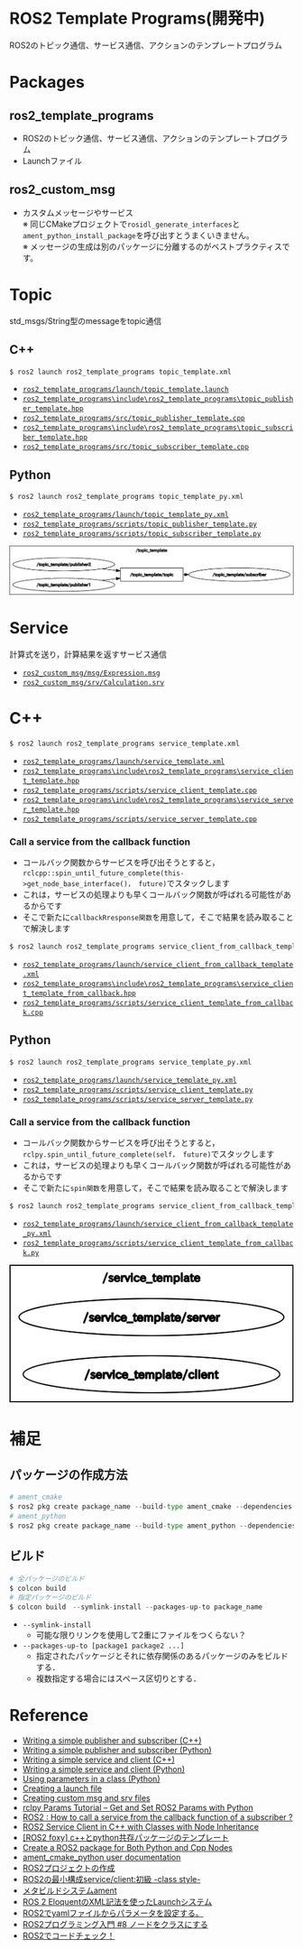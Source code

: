 # ROS2 Template Programs(開発中)
ROS2のトピック通信、サービス通信、アクションのテンプレートプログラム

# Packages
## ros2_template_programs
- ROS2のトピック通信、サービス通信、アクションのテンプレートプログラム
- Launchファイル

## ros2_custom_msg
- カスタムメッセージやサービス  
※ 同じCMakeプロジェクトで`rosidl_generate_interfaces`と `ament_python_install_package`を呼び出すとうまくいきません。  
※ メッセージの生成は別のパッケージに分離するのがベストプラクティスです。

# Topic
std_msgs/String型のmessageをtopic通信

## C++
```bash
$ ros2 launch ros2_template_programs topic_template.xml
```
- [`ros2_template_programs/launch/topic_template.launch`](ros2_template_programs/launch/topic_template.launch)
- [`ros2_template_programs\include\ros2_template_programs\topic_publisher_template.hpp`](ros2_template_programs\include\ros2_template_programs\topic_publisher_template.hpp)
- [`ros2_template_programs/src/topic_publisher_template.cpp`](ros2_template_programs/src/topic_publisher_template.cpp)
- [`ros2_template_programs\include\ros2_template_programs\topic_subscriber_template.hpp`](ros2_template_programs\include\ros2_template_programs\topic_subscriber_template.hpp)
- [`ros2_template_programs/src/topic_subscriber_template.cpp`](ros2_template_programs/src/topic_subscriber_template.cpp)

## Python
```py
$ ros2 launch ros2_template_programs topic_template_py.xml
```
- [`ros2_template_programs/launch/topic_template_py.xml`](ros2_template_programs/launch/topic_template_py.xml)
- [`ros2_template_programs/scripts/topic_publisher_template.py`](ros2_template_programs/scripts/topic_publisher_template.py)
- [`ros2_template_programs/scripts/topic_subscriber_template.py`](ros2_template_programs/scripts/topic_subscriber_template.py)

<div align="center">
    <img src="doc/img/topic.png">
</div>

# Service
計算式を送り，計算結果を返すサービス通信
- [`ros2_custom_msg/msg/Expression.msg`](ros2_custom_msg/msg/Expression.msg)
- [`ros2_custom_msg/srv/Calculation.srv`](ros2_custom_msg/srv/Calculation.srv)

# C++
```py
$ ros2 launch ros2_template_programs service_template.xml
```
- [`ros2_template_programs/launch/service_template.xml`](ros2_template_programs/launch/service_template.xml)
- [`ros2_template_programs\include\ros2_template_programs\service_client_template.hpp`](ros2_template_programs\include\ros2_template_programs\service_client_template.hpp)
- [`ros2_template_programs/scripts/service_client_template.cpp`](ros2_template_programs/scripts/service_client_template.cpp)
- [`ros2_template_programs\include\ros2_template_programs\service_server_template.hpp`](ros2_template_programs\include\ros2_template_programs\service_server_template.hpp)
- [`ros2_template_programs/scripts/service_server_template.cpp`](ros2_template_programs/scripts/service_server_template.cpp)

### Call a service from the callback function
- コールバック関数からサービスを呼び出そうとすると，`rclcpp::spin_until_future_complete(this->get_node_base_interface()， future)`でスタックします
- これは，サービスの処理よりも早くコールバック関数が呼ばれる可能性があるからです
- そこで新たに`callbackRresponse関数`を用意して，そこで結果を読み取ることで解決します
```py
$ ros2 launch ros2_template_programs service_client_from_callback_template.xml
```
- [`ros2_template_programs/launch/service_client_from_callback_template.xml`](ros2_template_programs/launch/service_client_from_callback_template.xml)
- [`ros2_template_programs\include\ros2_template_programs\service_client_template_from_callback.hpp`](ros2_template_programs\include\ros2_template_programs\service_client_template_from_callback.hpp)
- [`ros2_template_programs/scripts/service_client_template_from_callback.cpp`](ros2_template_programs/scripts/service_client_template_from_callback.cpp)


## Python
```py
$ ros2 launch ros2_template_programs service_template_py.xml
```
- [`ros2_template_programs/launch/service_template_py.xml`](ros2_template_programs/launch/service_template_py.xml)
- [`ros2_template_programs/scripts/service_client_template.py`](ros2_template_programs/scripts/service_client_template.py)
- [`ros2_template_programs/scripts/service_server_template.py`](ros2_template_programs/scripts/service_server_template.py)

### Call a service from the callback function
- コールバック関数からサービスを呼び出そうとすると，`rclpy.spin_until_future_complete(self， future)`でスタックします
- これは，サービスの処理よりも早くコールバック関数が呼ばれる可能性があるからです
- そこで新たに`spin関数`を用意して，そこで結果を読み取ることで解決します
```py
$ ros2 launch ros2_template_programs service_client_from_callback_template_py.xml
```
- [`ros2_template_programs/launch/service_client_from_callback_template_py.xml`](ros2_template_programs/launch/service_client_from_callback_template_py.xml)
- [`ros2_template_programs/scripts/service_client_template_from_callback.py`](ros2_template_programs/scripts/service_client_template_from_callback.py)

<div align="center">
    <img src="doc/img/service.png">
</div> 

# 補足
## パッケージの作成方法
```py
# ament_cmake
$ ros2 pkg create package_name --build-type ament_cmake --dependencies rclcpp rclpy std_msgs
# ament_python
$ ros2 pkg create package_name --build-type ament_python --dependencies rclcpp rclpy std_msgs
```

## ビルド
```py
# 全パッケージのビルド
$ colcon build
# 指定パッケージのビルド
$ colcon build　--symlink-install --packages-up-to package_name
```
- `--symlink-install`
    - 可能な限りリンクを使用して2重にファイルをつくらない？
- `--packages-up-to [package1 package2 ...]`
    - 指定されたパッケージとそれに依存関係のあるパッケージのみをビルドする．
    - 複数指定する場合にはスペース区切りとする．

# Reference
- [Writing a simple publisher and subscriber (C++)](https://docs.ros.org/en/humble/Tutorials/Beginner-Client-Libraries/Writing-A-Simple-Cpp-Publisher-And-Subscriber.html)
- [Writing a simple publisher and subscriber (Python)](https://docs.ros.org/en/humble/Tutorials/Beginner-Client-Libraries/Writing-A-Simple-Py-Publisher-And-Subscriber.html)
- [Writing a simple service and client (C++)](https://docs.ros.org/en/humble/Tutorials/Beginner-Client-Libraries/Writing-A-Simple-Cpp-Service-And-Client.html)
- [Writing a simple service and client (Python)](https://docs.ros.org/en/humble/Tutorials/Beginner-Client-Libraries/Writing-A-Simple-Py-Service-And-Client.html)
- [Using parameters in a class (Python)](https://docs.ros.org/en/humble/Tutorials/Beginner-Client-Libraries/Using-Parameters-In-A-Class-Python.html)
- [Creating a launch file](https://docs.ros.org/en/humble/Tutorials/Intermediate/Launch/Creating-Launch-Files.html)
- [Creating custom msg and srv files](https://docs.ros.org/en/humble/Tutorials/Beginner-Client-Libraries/Custom-ROS2-Interfaces.html)
- [rclpy Params Tutorial – Get and Set ROS2 Params with Python](https://roboticsbackend.com/rclpy-params-tutorial-get-set-ros2-params-with-python/)
- [ROS2 : How to call a service from the callback function of a subscriber ?](https://answers.ros.org/question/302037/ros2-how-to-call-a-service-from-the-callback-function-of-a-subscriber/)
- [ROS2 Service Client in C++ with Classes with Node Inheritance](https://get-help.robotigniteacademy.com/t/ros2-service-client-in-c-with-classes-with-node-inheritance/19647)
- [[ROS2 foxy] c++とpython共存パッケージのテンプレート](https://qiita.com/ousagi_sama/items/e1eb921f1b2e6b890133)
- [Create a ROS2 package for Both Python and Cpp Nodes](https://roboticsbackend.com/ros2-package-for-both-python-and-cpp-nodes/)
- [ament_cmake_python user documentation](https://docs.ros.org/en/foxy/How-To-Guides/Ament-CMake-Python-Documentation.html)
- [ROS2プロジェクトの作成](https://qiita.com/NeK/items/1d13d41bd0565e8da854)
- [ROS2の最小構成service/client:初級 -class style-](https://qiita.com/NeK/items/9d15487d4853638394a3)
- [メタビルドシステムament](https://www.youtalk.jp/2017/05/29/ament.html)
- [ROS 2 EloquentのXML記法を使ったLaunchシステム](https://www.youtalk.jp/2019/12/06/launch-xml.html)
- [ROS2でyamlファイルからパラメータを設定する。](https://qiita.com/shigeharu_shibahata/items/82e8f562d2e6395ba115)
- [ROS2プログラミング入門 #8 ノードをクラスにする](https://zenn.dev/uchidaryo/articles/ros2-programming-8)
- [ROS2でコードチェック！](https://hans-robo.hatenablog.com/entry/2020/04/08/084654)

